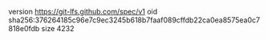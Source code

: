 version https://git-lfs.github.com/spec/v1
oid sha256:376264185c96e7c9ec3245b618b7faaf089cffdb22ca0ea8575ea0c7818e0fdb
size 4232
